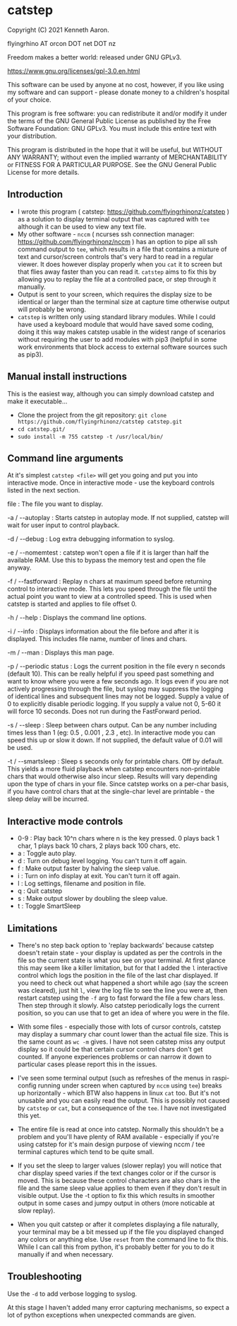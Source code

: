 
catstep
=======


Copyright (C) 2021 Kenneth Aaron.

flyingrhino AT orcon DOT net DOT nz

Freedom makes a better world: released under GNU GPLv3.

https://www.gnu.org/licenses/gpl-3.0.en.html

This software can be used by anyone at no cost, however, if you like
using my software and can support - please donate money to a
children's hospital of your choice.

This program is free software: you can redistribute it and/or modify
it under the terms of the GNU General Public License as published by
the Free Software Foundation:
GNU GPLv3. You must include this entire text with your distribution.

This program is distributed in the hope that it will be useful,
but WITHOUT ANY WARRANTY; without even the implied warranty of
MERCHANTABILITY or FITNESS FOR A PARTICULAR PURPOSE.
See the GNU General Public License for more details.


Introduction
------------

- I wrote this program ( catstep: https://github.com/flyingrhinonz/catstep ) as
a solution to display terminal output that was captured with `tee` although
it can be used to view any text file.
- My other software - `nccm` ( ncurses ssh connection manager:
https://github.com/flyingrhinonz/nccm ) has an option
to pipe all ssh command output to `tee`, which results in a file that contains
a mixture of text and cursor/screen controls that's very hard to read in
a regular viewer. It does however display properly when you `cat` it to
screen but that flies away faster than you can read it.
`catstep` aims to fix this by allowing you to replay the file at a
controlled pace, or step through it manually.
- Output is sent to your screen, which requires the display size to be
identical or larger than the terminal size at capture time otherwise
output will probably be wrong.
- `catstep` is written only using standard library modules. While I could have
used a keyboard module that would have saved some coding, doing it this way
makes catstep usable in the widest range of scenarios without requiring the
user to add modules with pip3 (helpful in some work environments that block
access to external software sources such as pip3).


Manual install instructions
---------------------------

This is the easiest way, although you can simply download catstep and make it
executable...

- Clone the project from the git repository:
`git clone https://github.com/flyingrhinonz/catstep catstep.git`
- `cd catstep.git/`
- `sudo install -m 755 catstep -t /usr/local/bin/`


Command line arguments
----------------------

At it's simplest `catstep <file>` will get you going and put you into
interactive mode. Once in interactive mode - use the keyboard controls
listed in the next section.

file :
The file you want to display.

-a / --autoplay :
Starts catstep in autoplay mode. If not supplied, catstep will wait for
user input to control playback.

-d / --debug :
Log extra debugging information to syslog.

-e / --nomemtest :
catstep won't open a file if it is larger than half the available RAM.
Use this to bypass the memory test and open the file anyway.

-f / --fastforward <chars> :
Replay n chars at maximum speed before returning control to interactive mode.
This lets you speed through the file until the actual point you
want to view at a controlled speed.
This is used when catstep is started and applies to file offset 0.

-h / --help :
Displays the command line options.

-i / --info :
Displays information about the file before and after it is displayed.
This includes file name, number of lines and chars.

-m / --man :
Displays this man page.

-p / --periodic status <seconds> :
Logs the current position in the file every n seconds (default 10).
This can be really helpful if you speed past something and want to know where
you were a few seconds ago.
It logs even if you are not actively progressing through the file, but syslog
may suppress the logging of identical lines and subsequent lines may not
be logged.
Supply a value of 0 to explicitly disable periodic logging.
If you supply a value not 0, 5-60 it will force 10 seconds.
Does not run during the FastForward period.

-s / --sleep <seconds> :
Sleep <seconds> between chars output. Can be any number including
times less than 1 (eg: 0.5 , 0.001 , 2.3 , etc).
In interactive mode you can speed this up or slow it down.
If not supplied, the default value of 0.01 will be used.

-t / --smartsleep :
Sleep s seconds only for printable chars. Off by default. This yields a more
fluid playback when catstep encounters non-printable chars that would otherwise
also incur sleep.
Results will vary depending upon the type of chars in your file. Since catstep
works on a per-char basis, if you have control chars that at the single-char
level are printable - the sleep delay will be incurred.


Interactive mode controls
-------------------------

- 0-9 :             Play back 10^n chars where n is the key pressed.
                    0 plays back 1 char, 1 plays back 10 chars,
                    2 plays back 100 chars, etc.
- a :               Toggle auto play.
- d :               Turn on debug level logging. You can't turn it off again.
- f :               Make output faster by halving the sleep value.
- i :               Turn on info display at exit. You can't turn it off again.
- l :               Log settings, filename and position in file.
- q :               Quit catstep
- s :               Make output slower by doubling the sleep value.
- t :               Toggle SmartSleep


Limitations
-----------

- There's no step back option to 'replay backwards' because catstep
doesn't retain state - your display is updated as per the controls in
the file so the current state is what you see on your terminal. At first
glance this may seem like a killer limitation, but for that I added
the `l` interactive control which logs the position in the file of the
last char displayed.
If you need to check out what happened a short while ago (say the screen
was cleared), just hit `l`, view the log file to see the line you were at,
then restart catstep using the `-f` arg to fast forward the file a few
chars less. Then step through it slowly.
Also catstep periodically logs the current position, so you can use that
to get an idea of where you were in the file.

- With some files - especially those with lots of cursor controls, catstep may
display a summary char count lower than the actual file size.
This is the same count as `wc -m` gives. I have not seen catstep miss any
output display so it could be that certain cursor control chars don't get
counted. If anyone experiences problems or can narrow it down to particular
cases please report this in the issues.

- I've seen some terminal output (such as refreshes of the menus in
raspi-config running under screen when captured by `nccm` using `tee`) breaks
up horizontally - which BTW also happens in linux `cat` too.
But it's not unusable and you can easily read the output. This is possibly not
caused by `catstep` or `cat`, but a consequence of the `tee`. I have not
investigated this yet.

- The entire file is read at once into catstep. Normally this shouldn't be a
problem and you'll have plenty of RAM available - especially if you're using
catstep for it's main design purpose of viewing nccm / tee terminal captures
which tend to be quite small.

- If you set the sleep to larger values (slower replay) you will notice that
char display speed varies if the text changes color or if the cursor is
moved. This is because these control characters are also chars in the file and
the same sleep value applies to them even if they don't result in visible
output. Use the -t option to fix this which results in smoother output in some
cases and jumpy output in others (more noticable at slow replay).

- When you quit catstep or after it completes displaying a file naturally,
your terminal may be a bit messed up if the file you displayed changed any
colors or anything else. Use `reset` from the command line to fix this. While I
can call this from python, it's probably better for you to do it manually if
and when necessary.


Troubleshooting
---------------

Use the `-d` to add verbose logging to syslog.

At this stage I haven't added many error capturing mechanisms, so expect
a lot of python exceptions when unexpected commands are given.

